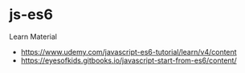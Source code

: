 # js-es6

Learn Material

- https://www.udemy.com/javascript-es6-tutorial/learn/v4/content
- https://eyesofkids.gitbooks.io/javascript-start-from-es6/content/
